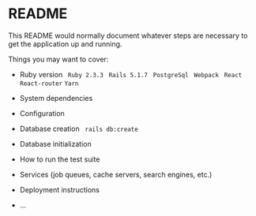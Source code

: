 # README

This README would normally document whatever steps are necessary to get the
application up and running.

Things you may want to cover:

* Ruby version
 ` Ruby 2.3.3`
 ` Rails 5.1.7`
 ` PostgreSql`
 ` Webpack`
 ` React`
 ` React-router`
 ` Yarn `
* System dependencies

* Configuration

* Database creation
    ` rails db:create`
* Database initialization

* How to run the test suite

* Services (job queues, cache servers, search engines, etc.)

* Deployment instructions

* ...
